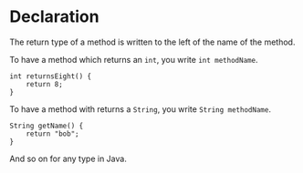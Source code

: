 # Declaration


The return type of a method is written to the left of the name of the method.

To have a method which returns an `int`, you write `int methodName`.

```java,no_run
int returnsEight() {
    return 8;
}
```

To have a method with returns a `String`, you write `String methodName`.

```java,no_run
String getName() {
    return "bob";
}
```

And so on for any type in Java.